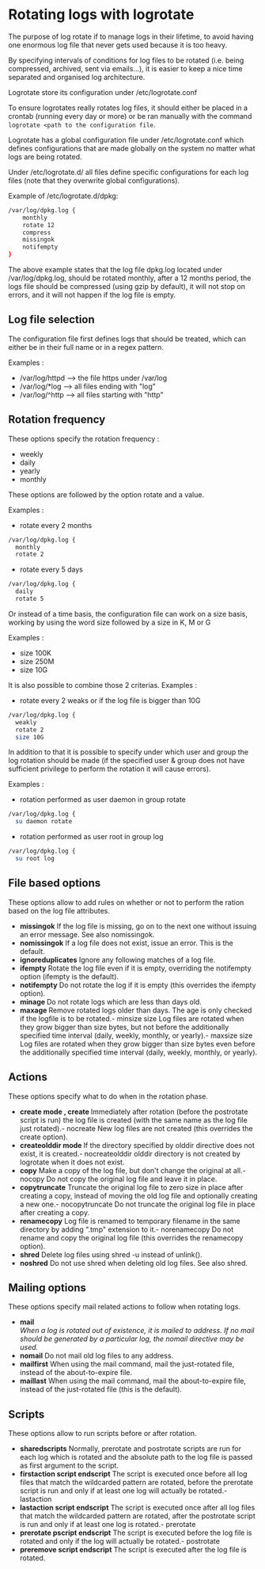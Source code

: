 # Rotating logs with logrotate
The purpose of log rotate if to manage logs in their lifetime, to avoid having one enormous log file that never gets used because it is too heavy.

By specifying intervals of conditions for log files to be rotated (i.e. being compressed, archived, sent via emails...), it is easier to keep a nice time separated and organised log architecture.

Logrotate store its configuration under /etc/logrotate.conf

To ensure logrotates really rotates log files, it should either be placed in a crontab (running every day or more) or be ran manually with the command ```logrotate <path to the configuration file```.

Logrotate has a global configuration file under /etc/logrotate.conf which defines configurations that are made globally on the system no matter what logs are being rotated.

Under /etc/logrotate.d/ all files define specific configurations for each log files (note that they overwrite global configurations).

Example of /etc/logrotate.d/dpkg: 
```bash
/var/log/dpkg.log {
	monthly
	rotate 12
	compress
	missingok
	notifempty
}
```
The above example states that the log file dpkg.log located under /var/log/dpkg.log, should be rotated monthly, after a 12 months period, the logs file should be compressed (using gzip by default), it will not stop on errors, and it will not happen if the log file is empty.

## Log file selection
The configuration file first defines logs that should be treated, which can either be in their full name or in a regex pattern.

Examples :
- /var/log/httpd --> the file https under /var/log
- /var/log/*log --> all files ending with "log"
- /var/log/^http --> all files starting with "http"

## Rotation frequency
These options specify the rotation frequency :
- weekly
- daily
- yearly
- monthly

These options are followed by the option rotate and a value.

Examples :
- rotate every 2 months
```bash
/var/log/dpkg.log {
  monthly
  rotate 2
```
- rotate every 5 days
```bash
/var/log/dpkg.log {
  daily
  rotate 5
```

Or instead of a time basis, the configuration file can work on a size basis, working by using the word size followed by a size in K, M or G

Examples : 
- size 100K
- size 250M
- size 10G

It is also possible to combine those 2 criterias.
Examples : 
- rotate every 2 weaks or if the log file is bigger than 10G
```bash
/var/log/dpkg.log {
  weakly
  rotate 2
  size 10G
```

In addition to that it is possible to specify under which user and group the log rotation should be made (if the specified user & group does not have sufficient privilege to perform the rotation it will cause errors).

Examples : 
- rotation performed as user daemon in group rotate
```bash
/var/log/dpkg.log {
  su daemon rotate
```
- rotation performed as user root in group log
```bash
/var/log/dpkg.log {
  su root log
```

## File based options
These options allow to add rules on whether or not to perform the ration based on the log file attributes.
- **missingok**
              If the log file is missing, go on to the next one without issuing an error message.  See also nomissingok.
- **nomissingok**
              If a log file does not exist, issue an error.  This is the default.
- **ignoreduplicates**
              Ignore any following matches of a log file.
- **ifempty**
              Rotate the log file even if it is empty, overriding the notifempty option (ifempty is the default).
- **notifempty**
              Do not rotate the log if it is empty (this overrides the ifempty option).
- **minage <count>**
              Do not rotate logs which are less than <count> days old.
- **maxage <count>**
              Remove rotated logs older than <count> days. The age is only checked if the logfile is to be rotated.- minsize size
              Log files are rotated when they grow bigger than size bytes, but not before the additionally specified time interval (daily, weekly, monthly, or yearly).- maxsize size
              Log files are rotated when they grow bigger than size bytes even before the additionally specified time interval (daily, weekly, monthly, or yearly).
## Actions
These options specify what to do when in the rotation phase.
- **create mode <owner> <group>, create <owner> <group>**
              Immediately after rotation (before the postrotate script is run) the log file is created (with the same name as the log file just rotated).- nocreate
              New log files are not created (this overrides the create option).
- **createolddir mode <owner> <group>**
              If the directory specified by olddir directive does not exist, it is created.- nocreateolddir
              olddir directory is not created by logrotate when it does not exist.
- **copy**
              Make  a  copy of the log file, but don't change the original at all.- nocopy
              Do not copy the original log file and leave it in place.
- **copytruncate**
              Truncate the original log file to zero size in place after creating a copy, instead of moving the old log file and optionally creating a new one.- nocopytruncate
              Do not truncate the original log file in place after creating a copy.
- **renamecopy**
              Log  file is renamed to temporary filename in the same directory by adding ".tmp" extension to it.- norenamecopy
              Do not rename and copy the original log file (this overrides the renamecopy option).
- **shred**
              Delete  log  files  using  shred  -u  instead of unlink().
- **noshred**
              Do not use shred when deleting old log files.  See also shred.

## Mailing options
These options specify mail related actions to follow when rotating logs.
- **mail <address>**
              When a log is rotated out of existence, it is mailed to address.  If no mail should be generated by a particular log, the nomail directive may be used.
- **nomail**
              Do not mail old log files to any address.
- **mailfirst**
              When using the mail command, mail the just-rotated file, instead of the about-to-expire file.
- **maillast**
              When using the mail command, mail the about-to-expire file, instead of the just-rotated file (this is the default).

## Scripts
These options allow to run scripts before or after rotation.
- **sharedscripts**
              Normally, prerotate and postrotate scripts are run for each log which is rotated and the absolute path to the log file is passed as first argument  to  the  script.
- **firstaction
   script
  endscript**
              The  script is executed once before all log files that match the wildcarded pattern are rotated, before the prerotate script is run and only if at least one log will actually be rotated.- lastaction
- **lastaction
    script
  endscript**
              The script is executed once after all log files that match the wildcarded pattern are rotated, after the postrotate script is run and only if at least one log is  rotated.- prerotate
- **prerotate
    pscript
  endscript**
              The script is executed before the log file is rotated and only if the log will actually be rotated.- postrotate
- **preremove
    script
  endscript**
              The script is executed after the log file is rotated.

